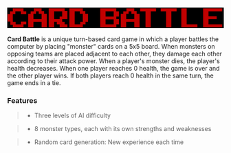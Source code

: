 ![Card Battle Logo](/art/gameTitle.jpg)

**Card Battle** is a unique turn-based card game in which a player battles the computer by placing "monster" cards on a 5x5 board. When monsters on opposing teams are placed adjacent to each other, they damage each other according to their attack power. When a player's monster dies, the player's health decreases. When one player reaches 0 health, the game is over and the other player wins. If both players reach 0 health in the same turn, the game ends in a tie.

### Features

> * Three levels of AI difficulty

> * 8 monster types, each with its own strengths and weaknesses

> * Random card generation: New experience each time
